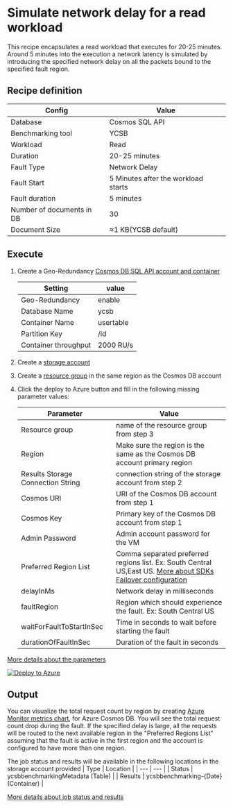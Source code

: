 # Simulate network delay for a read workload

This recipe encapsulates a read workload that executes for 20-25 minutes. Around 5 minutes into the execution a network latency is simulated by introducing the specified network delay on all the packets bound to the specified fault region. 

## Recipe definition 

|  Config   |  Value   |
| --- | --- |
| Database | Cosmos SQL API |
| Benchmarking tool | YCSB |
| Workload | Read |
| Duration | 20-25 minutes |
| Fault Type | Network Delay |
| Fault Start | 5 Minutes after the workload starts |
| Fault duration | 5 minutes |
| Number of documents in DB | 30 |
| Document Size | ≈1 KB(YCSB default) |

## Execute
1. Create a Geo-Redundancy [Cosmos DB SQL API account and container](https://learn.microsoft.com/en-us/azure/cosmos-db/nosql/quickstart-portal)

   |  Setting   |  value  | 
   | --- | --- |
   | Geo-Redundancy | enable |
   | Database Name | ycsb | 
   | Container Name | usertable | 
   | Partition Key  | /id |
   | Container throughput | 2000 RU/s |
   


3. Create a [storage account](https://learn.microsoft.com/en-us/azure/storage/common/storage-account-create?tabs=azure-portal) 
4. Create a [resource group](https://learn.microsoft.com/en-us/azure/azure-resource-manager/management/manage-resource-groups-portal) in the same region as the Cosmos DB account 
5. Click the deploy to Azure button and fill in the following missing parameter values:

   |  Parameter   |  Value  |
   | --- | --- |
   | Resource group | name of the resource group from step 3 |
   | Region | Make sure the region is the same as the Cosmos DB account primary region |
   | Results Storage Connection String | connection string of the storage account from step 2 |
   | Cosmos URI  | URI of the Cosmos DB account from step 1 |
   | Cosmos Key  | Primary key of the Cosmos DB account from step 1 |
   | Admin Password | Admin account password for the VM |
   | Preferred Region List | Comma separated preferred regions list. Ex: South Central US,East US.  [More about SDKs Failover configuration](https://learn.microsoft.com/en-us/azure/cosmos-db/nosql/troubleshoot-sdk-availability)|
   | delayInMs | Network delay in milliseconds |
   | faultRegion | Region which should experience the fault. Ex: South Central US |
   | waitForFaultToStartInSec | Time in seconds to wait before starting the fault |
   | durationOfFaultInSec| Duration of the fault in seconds |


 [More details about the parameters](../../#basic-configuration)

[![Deploy to Azure](https://aka.ms/deploytoazurebutton)](https://portal.azure.com/#create/Microsoft.Template/uri/https%3A%2F%2Fraw.githubusercontent.com%2FAzure%2Fazure-db-benchmarking%2Fmain%2Fcosmos%2Fsql%2Ftools%2Fjava%2Fycsb%2Fchaos%2Fnetwork-faults%2Fdelay%2Frecipes%2Fread-delay%2Fazuredeploy.json)


## Output
You can visualize the total request count by region by creating [Azure Monitor metrics chart](https://learn.microsoft.com/en-us/azure/azure-monitor/essentials/metrics-getting-started), for Azure Cosmos DB. You will see the total request count drop during the fault. If the specified delay is large, all the requests will be routed to the next available region in the "Preferred Regions List" assuming that the fault is active in the first region and the account is configured to have more than one region. 

The job status and results will be available in the following locations in the storage account provided
| Type | Location |
| --- | --- |
| Status  | ycsbbenchmarkingMetadata (Table) |
| Results | ycsbbenchmarking-{Date} (Container) |

 [More details about job status and results](../../#monitoring)
